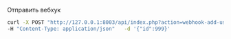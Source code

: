 
Отправить вебхук 
```bash
curl -X POST "http://127.0.0.1:8003/api/index.php?action=webhook-add-user"   
-H "Content-Type: application/json"   -d '{"id":999}'
```